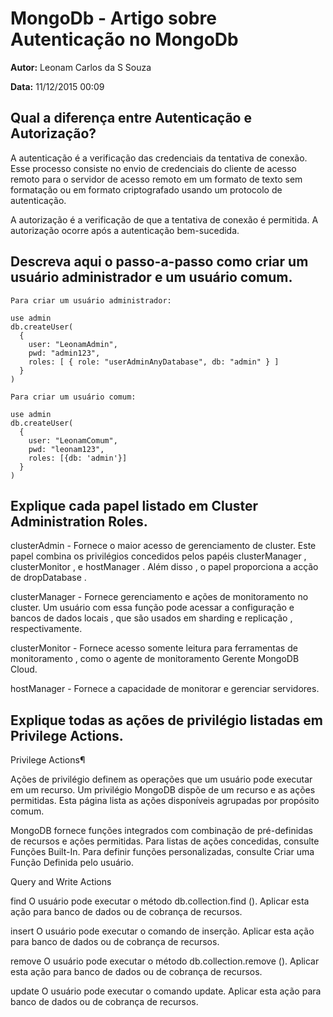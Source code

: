 # MongoDb - Artigo sobre Autenticação no MongoDb

**Autor:** Leonam Carlos da S Souza

**Data:** 11/12/2015 00:09

## Qual a diferença entre Autenticação e Autorização?

A autenticação é a verificação das credenciais da tentativa de conexão. Esse processo consiste no envio de credenciais do cliente de acesso remoto para o servidor de acesso remoto em um formato de texto sem formatação ou em formato criptografado usando um protocolo de autenticação. 

A autorização é a verificação de que a tentativa de conexão é permitida. A autorização ocorre após a autenticação bem-sucedida. 



## Descreva aqui o passo-a-passo como criar um usuário administrador e um usuário comum.
```
Para criar um usuário administrador:

use admin
db.createUser(
  {
    user: "LeonamAdmin",
    pwd: "admin123",
    roles: [ { role: "userAdminAnyDatabase", db: "admin" } ]
  }
)

Para criar um usuário comum:

use admin
db.createUser(
  {
    user: "LeonamComum",
    pwd: "leonam123",
    roles: [{db: 'admin'}]
  }
)

```

## Explique cada papel listado em Cluster Administration Roles.

clusterAdmin - Fornece o maior acesso de gerenciamento de cluster. Este papel combina os privilégios concedidos pelos papéis clusterManager , clusterMonitor , e hostManager . Além disso , o papel proporciona a acção de dropDatabase .

clusterManager - Fornece gerenciamento e ações de monitoramento no cluster. Um usuário com essa função pode acessar a configuração e bancos de dados locais , que são usados ​​em sharding e replicação , respectivamente.

clusterMonitor - Fornece acesso somente leitura para ferramentas de monitoramento , como o agente de monitoramento Gerente MongoDB Cloud.

hostManager - Fornece a capacidade de monitorar e gerenciar servidores.



## Explique todas as ações de privilégio listadas em Privilege Actions.

Privilege Actions¶


Ações de privilégio definem as operações que um usuário pode executar em um recurso. Um privilégio MongoDB dispõe de um recurso e as ações permitidas. Esta página lista as ações disponíveis agrupadas por propósito comum.

MongoDB fornece funções integrados com combinação de pré-definidas de recursos e ações permitidas. Para listas de ações concedidas, consulte Funções Built-In. Para definir funções personalizadas, consulte Criar uma Função Definida pelo usuário.

Query and Write Actions

find
O usuário pode executar o método db.collection.find (). Aplicar esta ação para banco de dados ou de cobrança de recursos.

insert
O usuário pode executar o comando de inserção. Aplicar esta ação para banco de dados ou de cobrança de recursos.

remove
O usuário pode executar o método db.collection.remove (). Aplicar esta ação para banco de dados ou de cobrança de recursos.

update
O usuário pode executar o comando update. Aplicar esta ação para banco de dados ou de cobrança de recursos.
